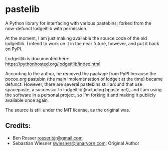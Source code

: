 pastelib
========

A Python library for interfacing with various pastebins; forked from the now-defunct lodgeitlib with permission.

At the moment, I am just making available the source code of the old lodgeitlib. I intend to work on it
in the near future, however, and put it back on PyPI.

Lodgeitlib is documented here: https://pythonhosted.org/lodgeitlib/index.html

According to the author, he removed the package from PyPI because the pocoo.org pastebin (the main implementation
of lodgeit at the time) became defunct. However, there are several pastebins still around that use spacepaste,
a successor to lodgeitlib (including bpaste.net), and I am using the software in a personal project, so I'm forking
it and making it publicly available once again.

The source is still under the MIT license, as the original was.

Credits:
--------

* Ben Rosser <rosser.bjr@gmail.com>
* Sebastian Wiesner <swiesner@lunaryorn.com>: Original Author
